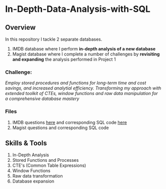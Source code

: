 # In-Depth-Data-Analysis-with-SQL

## Overview 
In this repository I tackle 2 separate databases.
1. IMDB database where I perform **in-depth analysis of a new database** 
2. Magist database where I complete a number of challenges by **revisiting and expanding** the analysis performed in Project 1

### Challenge: 
*Employ stored procedures and functions for long-term time and cost savings, and increased analytial efficiency. Transforming my approach with extended toolkit of CTEs, window functions and raw data manipulation for a comprehensive database mastery* 

### Files
  1. IMDB questions [here](https://github.com/Cintia0528/Project-9-Advanced-SQL/blob/67c3f6585884f2e7749c7404b61f645727216db5/IMDB%20questions%20-%20Advanced%20SQL.pdf) and corresponding SQL code [here](https://github.com/Cintia0528/Project-9-Advanced-SQL/blob/67c3f6585884f2e7749c7404b61f645727216db5/imdb_analysis.sql)
  2. Magist questions and corresponding SQL code

## Skills & Tools
1. In-Depth Analysis
2. Stored Functions and Processes
3. CTE's (Common Table Expressions)
4. Window Functions
5. Raw data transformation
6. Database expansion
